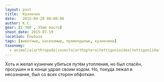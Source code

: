 ```yaml
---
layout: post
title:  Кузнечик
date:   2015-09-20 00:00:00
author: К.С.
gear: [E-300 , 35mm macro]
shoot_date: 2015-07-19
location: Ёльбаза
tags: [животные, насекомые, прямокрылые, кузнечики]
taxonomy:
  - animalia|arthropoda|insecta|orthoptera|tettigonioidea|tettigoniidae|decticus|decticus verrucivorus
---
```


Хоть и желал кузнечик убиться путём утопления, но был спасён, просушен и в конце удрал своим ходом. Но, покуда лежал в несознанке, был со всех сторон обфоткан.
